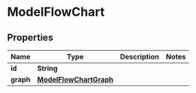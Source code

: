 # ModelFlowChart

## Properties
Name | Type | Description | Notes
------------ | ------------- | ------------- | -------------
**id** | **String** |  | 
**graph** | [**ModelFlowChartGraph**](ModelFlowChartGraph.md) |  | 
